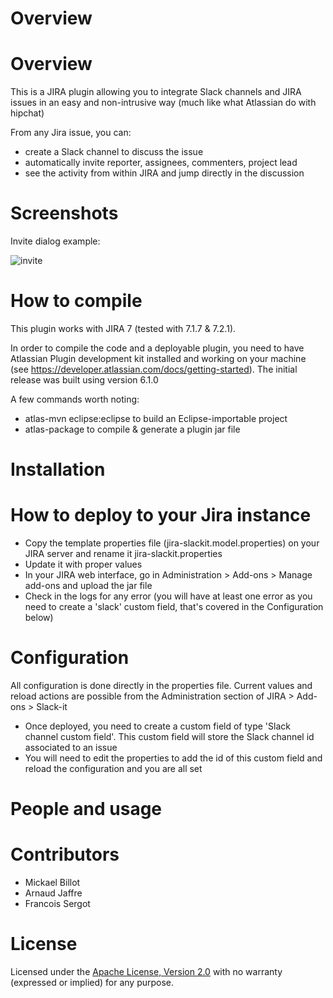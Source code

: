 Overview
============

# Overview
This is a JIRA plugin allowing you to integrate Slack channels and JIRA issues in an easy and non-intrusive way (much like what Atlassian do with hipchat)

From any Jira issue, you can:
* create a Slack channel to discuss the issue
* automatically invite reporter, assignees, commenters, project lead
* see the activity from within JIRA and jump directly in the discussion

# Screenshots
Invite dialog example:

![invite](https://raw.github.com/ullink/jira-slackit/master/res/static/invitedialog.png)


How to compile
============
This plugin works with JIRA 7 (tested with 7.1.7 & 7.2.1).

In order to compile the code and a deployable plugin, you need to have Atlassian Plugin development kit installed and working on your machine (see https://developer.atlassian.com/docs/getting-started). The initial release was built using version 6.1.0

A few commands worth noting:
* atlas-mvn eclipse:eclipse to build an Eclipse-importable project
* atlas-package to compile & generate a plugin jar file


Installation
============

# How to deploy to your Jira instance
* Copy the template properties file (jira-slackit.model.properties) on your JIRA server and rename it jira-slackit.properties 
* Update it with proper values
* In your JIRA web interface, go in Administration > Add-ons > Manage add-ons and upload the jar file
* Check in the logs for any error (you will have at least one error as you need to create a 'slack' custom field, that's covered in the Configuration below) 


# Configuration
All configuration is done directly in the properties file. Current values and reload actions are possible from the Administration section of JIRA > Add-ons > Slack-it
* Once deployed, you need to create a custom field of type 'Slack channel custom field'. This custom field will store the Slack channel id associated to an issue
* You will need to edit the properties to add the id of this custom field and reload the configuration and you are all set

People and usage
============

# Contributors
* Mickael Billot
* Arnaud Jaffre
* Francois Sergot

# License
Licensed under the [Apache License, Version 2.0](http://www.apache.org/licenses/LICENSE-2.0.html) with no warranty (expressed or implied) for any purpose.
